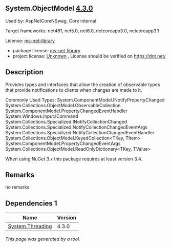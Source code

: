 System.ObjectModel [4.3.0](https://www.nuget.org/packages/System.ObjectModel/4.3.0)
--------------------

Used by: AspNetCoreNSwag, Core internal

Target frameworks: net461, net5.0, net6.0, netcoreapp3.0, netcoreapp3.1

License: [ms-net-library](../../../../licenses/ms-net-library) 

- package license: [ms-net-library](http://go.microsoft.com/fwlink/?LinkId=329770) 
- project license: [Unknown](https://dot.net/) , License should be verified on https://dot.net/

Description
-----------
Provides types and interfaces that allow the creation of observable types that provide notifications to clients when changes are made to it.

Commonly Used Types:
System.ComponentModel.INotifyPropertyChanged
System.Collections.ObjectModel.ObservableCollection<T>
System.ComponentModel.PropertyChangedEventHandler
System.Windows.Input.ICommand
System.Collections.Specialized.INotifyCollectionChanged
System.Collections.Specialized.NotifyCollectionChangedEventArgs
System.Collections.Specialized.NotifyCollectionChangedEventHandler
System.Collections.ObjectModel.KeyedCollection<TKey, TItem>
System.ComponentModel.PropertyChangedEventArgs
System.Collections.ObjectModel.ReadOnlyDictionary<TKey, TValue>
 
When using NuGet 3.x this package requires at least version 3.4.

Remarks
-----------
no remarks


Dependencies 1
-----------

|Name|Version|
|----------|:----|
|[System.Threading](../../../../packages/nuget.org/system.threading/4.3.0)|4.3.0|

*This page was generated by a tool.*
